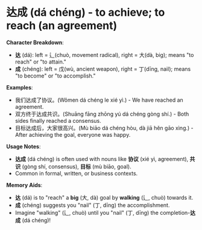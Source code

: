 # **达成 (dá chéng) - to achieve; to reach (an agreement)**

**Character Breakdown**:  
- **达** (dá): left = 辶(chuò, movement radical), right = 大(dà, big); means "to reach" or "to attain."  
- **成** (chéng): left = 戊(wù, ancient weapon), right = 丁(dīng, nail); means "to become" or "to accomplish."

**Examples**:  
- 我们达成了协议。(Wǒmen dá chéng le xié yì.) - We have reached an agreement.  
- 双方终于达成共识。(Shuāng fāng zhōng yú dá chéng gòng shí.) - Both sides finally reached a consensus.  
- 目标达成后，大家很高兴。(Mù biāo dá chéng hòu, dà jiā hěn gāo xìng.) - After achieving the goal, everyone was happy.

**Usage Notes**:  
- **达成** (dá chéng) is often used with nouns like **协议** (xié yì, agreement), **共识** (gòng shí, consensus), **目标** (mù biāo, goal).  
- Common in formal, written, or business contexts.

**Memory Aids**:  
- **达** (dá) is to "reach" a **big** (大, dà) goal by **walking** (辶, chuò) towards it.  
- **成** (chéng) suggests you "nail" (丁, dīng) the accomplishment.  
- Imagine "walking" (辶, chuò) until you "nail" (丁, dīng) the completion-**达成** (dá chéng)!